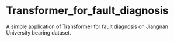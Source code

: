 # Transformer_for_fault_diagnosis
A simple application of Transformer for fault diagnosis on Jiangnan University bearing dataset. 
